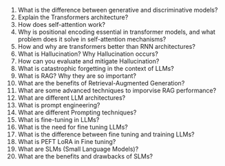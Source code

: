1. What is the difference between generative and discriminative models?
2. Explain the Transformers architecture?
3. How does self-attention work?
4. Why is positional encoding essential in transformer models, and what problem does it solve in self-attention mechanisms?
5. How and why are transformers better than RNN architectures?
6. What is Hallucination? Why Hallucination occurs?
7. How can you evaluate and mitigate Hallucination?
8. What is catastrophic forgetting in the context of LLMs?
9. What is RAG? Why they are so important?
10. What are the benefits of Retrieval-Augmented Generation?
11. What are some advanced techniques to imporvise RAG performance?
12. What are different LLM architectures?
13. What is prompt engineering?
14. What are different Prompting techniques?
15. What is fine-tuning in LLMs?
16. What is the need for fine tuning LLMs?
17. What is the difference between fine tuning and training LLMs?
18. What is PEFT LoRA in Fine tuning?
19. What are SLMs (Small Language Models)?
20. What are the benefits and drawbacks of SLMs?
